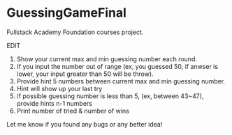 # GuessingGameFinal

Fullstack Academy Foundation courses project.

EDIT
1.  Show your current max and min guessing number each round.
2.  If you input the number out of range (ex, you guessed 50, if anwser is lower, your input greater than 50 will be throw).
3.  Provide hint 5 numbers between current max and min guessing number.
4.  Hint will show up your last try
5.  If possible guessing number is less than 5, (ex, between 43~47), provide hints n-1 numbers
6.  Print number of tried & number of wins

Let me know if you found any bugs or any better idea!
